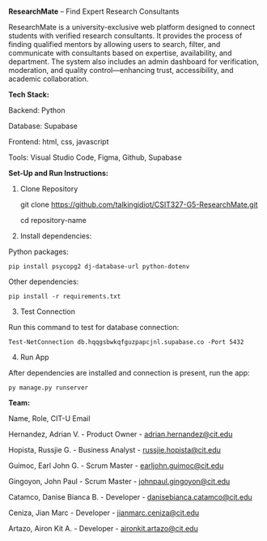 #
**ResearchMate** – Find Expert Research Consultants

ResearchMate is a university-exclusive web platform designed to connect students with verified research consultants. It provides the process of finding qualified mentors by allowing users to search, filter, and communicate with consultants based on expertise, availability, and department. The system also includes an admin dashboard for verification, moderation, and quality control—enhancing trust, accessibility, and academic collaboration.

**Tech Stack:**

Backend: Python

Database: Supabase

Frontend: html, css, javascript

Tools: Visual Studio Code, Figma, Github, Supabase 

**Set-Up and Run Instructions:**
1. Clone  Repository

   git clone https://github.com/talkingidiot/CSIT327-G5-ResearchMate.git

   cd repository-name
    
3. Install dependencies:

Python packages: 
    
    pip install psycopg2 dj-database-url python-dotenv 

Other dependencies: 
    
    pip install -r requirements.txt
    
3. Test Connection 

Run this command to test for database connection: 
    
    Test-NetConnection db.hqqgsbwkqfguzpapcjnl.supabase.co -Port 5432
    
4. Run App

After dependencies are installed and connection is present, run the app:
    
    py manage.py runserver
    
**Team:**

Name,	                    Role,	            CIT-U Email

Hernandez, Adrian V.	 -  Product Owner	 -  adrian.hernandez@cit.edu

Hopista, Russjie G.  -  Business Analyst  -  russjie.hopista@cit.edu

Guimoc, Earl John G.  -  Scrum Master  -  earljohn.guimoc@cit.edu

Gingoyon, John Paul  -  Scrum Master  -  johnpaul.gingoyon@cit.edu

Catamco, Danise Bianca B.  -  Developer  -  danisebianca.catamco@cit.edu

Ceniza, Jian Marc  -  Developer  -  jianmarc.ceniza@cit.edu

Artazo, Airon Kit A.  -  Developer  -  aironkit.artazo@cit.edu
